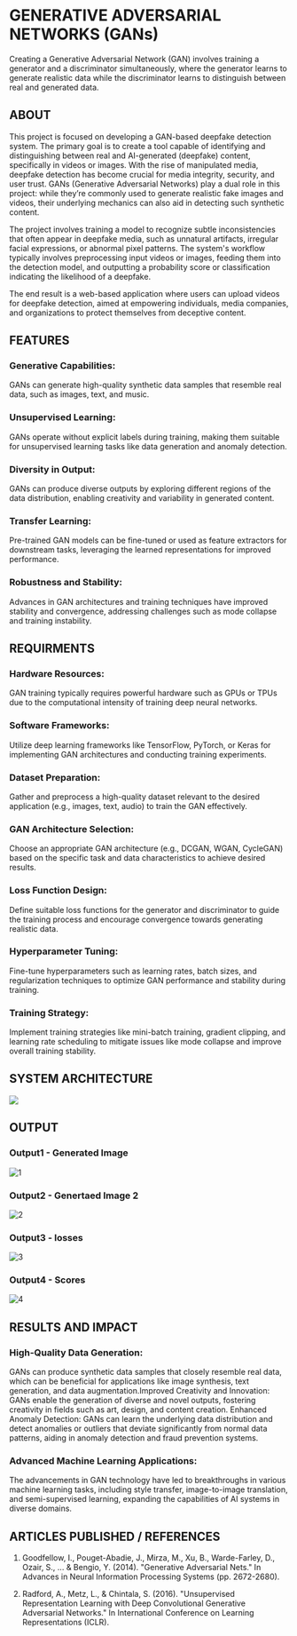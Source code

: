 <H1> GENERATIVE ADVERSARIAL NETWORKS (GANs) </H1>
Creating a Generative Adversarial Network (GAN) involves training a generator and a discriminator simultaneously, where the generator learns to generate realistic data while the discriminator learns to distinguish between real and generated data.

## ABOUT
This project is focused on developing a GAN-based deepfake detection system. The primary goal is to create a tool capable of identifying and distinguishing between real and AI-generated (deepfake) content, specifically in videos or images. With the rise of manipulated media, deepfake detection has become crucial for media integrity, security, and user trust. GANs (Generative Adversarial Networks) play a dual role in this project: while they’re commonly used to generate realistic fake images and videos, their underlying mechanics can also aid in detecting such synthetic content.

The project involves training a model to recognize subtle inconsistencies that often appear in deepfake media, such as unnatural artifacts, irregular facial expressions, or abnormal pixel patterns. The system's workflow typically involves preprocessing input videos or images, feeding them into the detection model, and outputting a probability score or classification indicating the likelihood of a deepfake.

The end result is a web-based application where users can upload videos for deepfake detection, aimed at empowering individuals, media companies, and organizations to protect themselves from deceptive content.

## FEATURES

### Generative Capabilities: 
GANs can generate high-quality synthetic data samples that resemble real data, such as images, text, and music.

### Unsupervised Learning: 
GANs operate without explicit labels during training, making them suitable for unsupervised learning tasks like data generation and anomaly detection.

### Diversity in Output:
GANs can produce diverse outputs by exploring different regions of the data distribution, enabling creativity and variability in generated content.

### Transfer Learning: 
Pre-trained GAN models can be fine-tuned or used as feature extractors for downstream tasks, leveraging the learned representations for improved performance.

### Robustness and Stability: 
Advances in GAN architectures and training techniques have improved stability and convergence, addressing challenges such as mode collapse and training instability.

## REQUIRMENTS
### Hardware Resources: 
GAN training typically requires powerful hardware such as GPUs or TPUs due to the computational intensity of training deep neural networks.

### Software Frameworks: 
Utilize deep learning frameworks like TensorFlow, PyTorch, or Keras for implementing GAN architectures and conducting training experiments.

### Dataset Preparation: 
Gather and preprocess a high-quality dataset relevant to the desired application (e.g., images, text, audio) to train the GAN effectively.

### GAN Architecture Selection: 
Choose an appropriate GAN architecture (e.g., DCGAN, WGAN, CycleGAN) based on the specific task and data characteristics to achieve desired results.

### Loss Function Design: 
Define suitable loss functions for the generator and discriminator to guide the training process and encourage convergence towards generating realistic data.

### Hyperparameter Tuning: 
Fine-tune hyperparameters such as learning rates, batch sizes, and regularization techniques to optimize GAN performance and stability during training.

### Training Strategy: 
Implement training strategies like mini-batch training, gradient clipping, and learning rate scheduling to mitigate issues like mode collapse and improve overall training stability.

## SYSTEM ARCHITECTURE
![](architecture.png)

## OUTPUT
### Output1 - Generated Image
![1](output1.png)

### Output2 - Genertaed Image 2
![2](output2.png)

### Output3 - losses
![3](loss.png)

### Output4 - Scores
![4](scores.png)

## RESULTS AND IMPACT
### High-Quality Data Generation: 
GANs can produce synthetic data samples that closely resemble real data, which can be beneficial for applications like image synthesis, text generation, and data augmentation.Improved Creativity and Innovation: GANs enable the generation of diverse and novel outputs, fostering creativity in fields such as art, design, and content creation. Enhanced Anomaly Detection: GANs can learn the underlying data distribution and detect anomalies or outliers that deviate significantly from normal data patterns, aiding in anomaly detection and fraud prevention systems.

### Advanced Machine Learning Applications:
The advancements in GAN technology have led to breakthroughs in various machine learning tasks, including style transfer, image-to-image translation, and semi-supervised learning, expanding the capabilities of AI systems in diverse domains.

## ARTICLES PUBLISHED / REFERENCES
1. Goodfellow, I., Pouget-Abadie, J., Mirza, M., Xu, B., Warde-Farley, D., Ozair, S., ... & Bengio, Y. (2014). "Generative Adversarial Nets." In Advances in Neural Information Processing Systems (pp. 2672-2680).

2. Radford, A., Metz, L., & Chintala, S. (2016). "Unsupervised Representation Learning with Deep Convolutional Generative Adversarial Networks." In International Conference on Learning Representations (ICLR).
